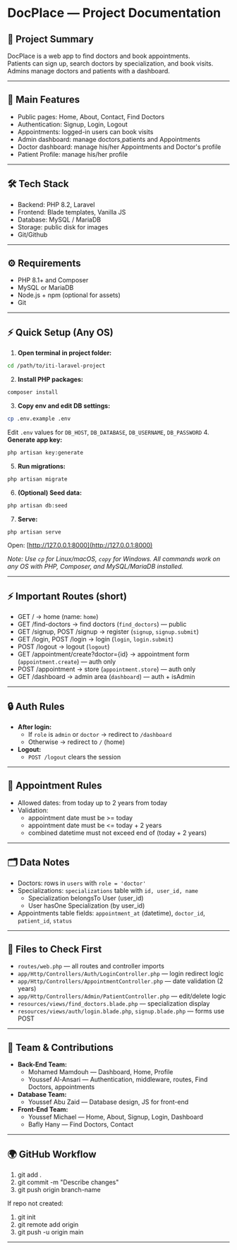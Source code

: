 # DocPlace — Project Documentation

## 📌 Project Summary
DocPlace is a web app to find doctors and book appointments.  
Patients can sign up, search doctors by specialization, and book visits.  
Admins manage doctors and patients with a dashboard.

---

## 🚀 Main Features
- Public pages: Home, About, Contact, Find Doctors  
- Authentication: Signup, Login, Logout  
- Appointments: logged-in users can book visits  
- Admin dashboard: manage doctors,patients and Appointments
- Doctor dashboard: manage his/her Appointments and Doctor's profile
- Patient Profile: manage his/her profile
---

## 🛠 Tech Stack
- Backend: PHP 8.2, Laravel  
- Frontend: Blade templates, Vanilla JS  
- Database: MySQL / MariaDB  
- Storage: public disk for images
- Git/Github
---

## ⚙ Requirements
- PHP 8.1+ and Composer  
- MySQL or MariaDB  
- Node.js + npm (optional for assets)  
- Git
---

## ⚡ Quick Setup (Any OS)

1. **Open terminal in project folder:**
  ```sh
  cd /path/to/iti-laravel-project
  ```
2. **Install PHP packages:**
  ```sh
  composer install
  ```
3. **Copy env and edit DB settings:**
  ```sh
  cp .env.example .env
  ```
  Edit `.env` values for `DB_HOST`, `DB_DATABASE`, `DB_USERNAME`, `DB_PASSWORD`
4. **Generate app key:**
  ```sh
  php artisan key:generate
  ```
5. **Run migrations:**
  ```sh
  php artisan migrate
  ```
6. **(Optional) Seed data:**
  ```sh
  php artisan db:seed
  ```
7. **Serve:**
  ```sh
  php artisan serve
  ```
  Open: [http://127.0.0.1:8000](http://127.0.0.1:8000)

*Note: Use `cp` for Linux/macOS, `copy` for Windows. All commands work on any OS with PHP, Composer, and MySQL/MariaDB installed.*

---

## ⚡ Important Routes (short)
- GET / → home (name: `home`)  
- GET /find-doctors → find doctors (`find_doctors`) — public  
- GET /signup, POST /signup → register (`signup`, `signup.submit`)  
- GET /login, POST /login → login (`login`, `login.submit`)  
- POST /logout → logout (`logout`)  
- GET /appointment/create?doctor={id} → appointment form (`appointment.create`) — auth only  
- POST /appointment → store (`appointment.store`) — auth only  
- GET /dashboard → admin area (`dashboard`) — auth + isAdmin

---
## 🔒 Auth Rules

- **After login:**
  - If `role` is `admin` or `doctor` → redirect to `/dashboard`
  - Otherwise → redirect to `/` (home)
- **Logout:**  
  - `POST /logout` clears the session

---

## 📅 Appointment Rules
- Allowed dates: from today up to 2 years from today  
- Validation:
  - appointment date must be >= today
  - appointment date must be <= today + 2 years
  - combined datetime must not exceed end of (today + 2 years)
---

## 🗂 Data Notes
- Doctors: rows in `users` with `role = 'doctor'`  
- Specializations: `specializations` table with `id, user_id, name`  
  - Specialization belongsTo User (user_id)  
  - User hasOne Specialization (by user_id)  
- Appointments table fields: `appointment_at` (datetime), `doctor_id`, `patient_id`, `status`

---

## 📁 Files to Check First
- `routes/web.php` — all routes and controller imports  
- `app/Http/Controllers/Auth/LoginController.php` — login redirect logic  
- `app/Http/Controllers/AppointmentController.php` — date validation (2 years)  
- `app/Http/Controllers/Admin/PatientController.php` — edit/delete logic  
- `resources/views/find_doctors.blade.php` — specialization display  
- `resources/views/auth/login.blade.php`, `signup.blade.php` — forms use POST

---
## 👥 Team & Contributions

- **Back-End Team:**  
  - Mohamed Mamdouh — Dashboard, Home, Profile
  - Youssef Al-Ansari — Authentication, middleware, routes, Find Doctors, appointments
- **Database Team:**  
  - Youssef Abu Zaid — Database design, JS for front-end  
- **Front-End Team:**  
  - Youssef Michael — Home, About, Signup, Login, Dashboard
  - Bafly Hany — Find Doctors, Contact
---

## 🌍 GitHub Workflow
1. git add .  
2. git commit -m "Describe changes"  
3. git push origin branch-name

If repo not created:
1. git init  
2. git remote add origin <repo-url>  
3. git push -u origin main
---